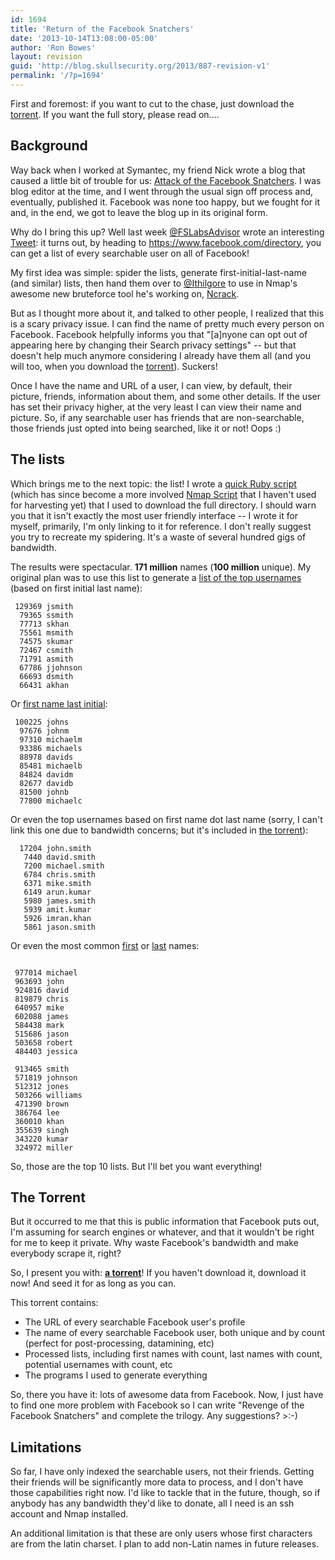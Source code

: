 ```yaml
---
id: 1694
title: 'Return of the Facebook Snatchers'
date: '2013-10-14T13:08:00-05:00'
author: 'Ron Bowes'
layout: revision
guid: 'http://blog.skullsecurity.org/2013/887-revision-v1'
permalink: '/?p=1694'
---
```


First and foremost: if you want to cut to the chase, just download the [torrent](/blogdata/fbdata.torrent). If you want the full story, please read on....

## Background

Way back when I worked at Symantec, my friend Nick wrote a blog that caused a little bit of trouble for us: [Attack of the Facebook Snatchers](http://www.symantec.com/connect/blogs/attack-facebook-snatchers). I was blog editor at the time, and I went through the usual sign off process and, eventually, published it. Facebook was none too happy, but we fought for it and, in the end, we got to leave the blog up in its original form.

Why do I bring this up? Well last week [@FSLabsAdvisor](https://twitter.com/FSLabsAdvisor) wrote an interesting [Tweet](http://twitter.com/FSLabsAdvisor/status/18442678378): it turns out, by heading to <https://www.facebook.com/directory>, you can get a list of every searchable user on all of Facebook!

My first idea was simple: spider the lists, generate first-initial-last-name (and similar) lists, then hand them over to [@Ithilgore](https://twitter.com/ithilgore) to use in Nmap's awesome new bruteforce tool he's working on, [Ncrack](http://nmap.org/ncrack/).  
  
But as I thought more about it, and talked to other people, I realized that this is a scary privacy issue. I can find the name of pretty much every person on Facebook. Facebook helpfully informs you that "\[a\]nyone can opt out of appearing here by changing their Search privacy settings" -- but that doesn't help much anymore considering I already have them all (and you will too, when you download the [torrent](/blogdata/fbdata.torrent)). Suckers!

Once I have the name and URL of a user, I can view, by default, their picture, friends, information about them, and some other details. If the user has set their privacy higher, at the very least I can view their name and picture. So, if any searchable user has friends that are non-searchable, those friends just opted into being searched, like it or not! Oops :)

## The lists

Which brings me to the next topic: the list! I wrote a [quick Ruby script](/blogdata/facebook.rb) (which has since become a more involved [Nmap Script](/blogdata/facebook.nse) that I haven't used for harvesting yet) that I used to download the full directory. I should warn you that it isn't exactly the most user friendly interface -- I wrote it for myself, primarily, I'm only linking to it for reference. I don't really suggest you try to recreate my spidering. It's a waste of several hundred gigs of bandwidth.

The results were spectacular. **171 million** names (**100 million** unique). My original plan was to use this list to generate a [list of the top usernames](/blogdata/facebook-f.last-withcount.txt.bz2) (based on first initial last name):

```
 129369 jsmith
  79365 ssmith
  77713 skhan
  75561 msmith
  74575 skumar
  72467 csmith
  71791 asmith
  67786 jjohnson
  66693 dsmith
  66431 akhan
```

Or [first name last initial](/blogdata/facebook-first.l-withcount.txt.bz2):

```
 100225 johns
  97676 johnm
  97310 michaelm
  93386 michaels
  88978 davids
  85481 michaelb
  84824 davidm
  82677 davidb
  81500 johnb
  77800 michaelc
```

Or even the top usernames based on first name dot last name (sorry, I can't link this one due to bandwidth concerns; but it's included in [the torrent](/blogdata/fbdata.torrent)):

```
  17204 john.smith
   7440 david.smith
   7200 michael.smith
   6784 chris.smith
   6371 mike.smith
   6149 arun.kumar
   5980 james.smith
   5939 amit.kumar
   5926 imran.khan
   5861 jason.smith
```

Or even the most common [first](/blogdata/facebook-firstnames-withcount.txt.bz2) or [last](/blogdata/facebook-lastnames-withcount.txt.bz2) names:

```

 977014 michael
 963693 john
 924816 david
 819879 chris
 640957 mike
 602088 james
 584438 mark
 515686 jason
 503658 robert
 484403 jessica

 913465 smith
 571819 johnson
 512312 jones
 503266 williams
 471390 brown
 386764 lee
 360010 khan
 355639 singh
 343220 kumar
 324972 miller
```

So, those are the top 10 lists. But I'll bet you want everything!

## The Torrent

But it occurred to me that this is public information that Facebook puts out, I'm assuming for search engines or whatever, and that it wouldn't be right for me to keep it private. Why waste Facebook's bandwidth and make everybody scrape it, right?

So, I present you with: **[a torrent](/blogdata/fbdata.torrent)**! If you haven't download it, download it now! And seed it for as long as you can.

This torrent contains:

- The URL of every searchable Facebook user's profile
- The name of every searchable Facebook user, both unique and by count (perfect for post-processing, datamining, etc)
- Processed lists, including first names with count, last names with count, potential usernames with count, etc
- The programs I used to generate everything

So, there you have it: lots of awesome data from Facebook. Now, I just have to find one more problem with Facebook so I can write "Revenge of the Facebook Snatchers" and complete the trilogy. Any suggestions? >:-)

## Limitations

So far, I have only indexed the searchable users, not their friends. Getting their friends will be significantly more data to process, and I don't have those capabilities right now. I'd like to tackle that in the future, though, so if anybody has any bandwidth they'd like to donate, all I need is an ssh account and Nmap installed.

An additional limitation is that these are only users whose first characters are from the latin charset. I plan to add non-Latin names in future releases.